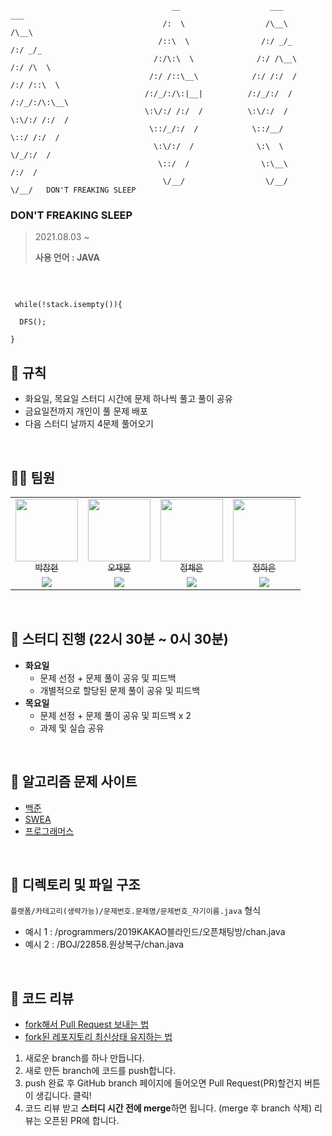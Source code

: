 ```
                                    __                    ___                    ___     
                                  /:  \                  /\__\                  /\__\    
                                 /::\  \                /:/ _/_                /:/ _/_   
                                /:/\:\  \              /:/ /\__\              /:/ /\  \  
                               /:/ /::\__\            /:/ /:/  /             /:/ /::\  \ 
                              /:/_/:/\:|__|          /:/_/:/  /             /:/_/:/\:\__\
                              \:\/:/ /:/  /          \:\/:/  /              \:\/:/ /:/  /
                               \::/_/:/  /            \::/__/                \::/ /:/  / 
                                \:\/:/  /              \:\  \                 \/_/:/  /  
                                 \::/  /                \:\__\                  /:/  /   
                                  \/__/                  \/__/                  \/__/   DON'T FREAKING SLEEP
```
### DON'T FREAKING SLEEP
> 2021.08.03 ~  
> 
> **사용 언어 : JAVA**
<br>  

```

 while(!stack.isempty()){
  
  DFS();

}
 ```

## :pencil: 규칙 
- 화요일, 목요일 스터디 시간에 문제 하나씩 풀고 풀이 공유
- 금요일전까지 개인이 풀 문제 배포
- 다음 스터디 날까지 4문제 풀어오기   
<br>  

## 🙋‍♂️ 팀원
<table>
  <tr>
    <td align="center">
      <a href="https://github.com/BusChanny">
        <img src="https://avatars.githubusercontent.com/u/80505099?v=4" width="100px;" alt=""/>
        <br />
        <sub>박창현</sub>
      </a>
    </td>
    <td align="center">
      <a href="https://github.com/DECOY-DUCK">
        <img src="https://user-images.githubusercontent.com/51963264/135501324-19b47ac6-2a50-4a58-9ead-ef203e1bf308.jpg" width="100px;" alt=""/>
        <br />
        <sub>오재문</sub>
      </a>
    </td>
    <td align="center">
      <a href="https://github.com/Chae-EunJeong">
        <img src="https://avatars.githubusercontent.com/u/68576770?v=4" width="100px;" alt=""/>
        <br />
        <sub>정채은</sub>
      </a>
    </td>
    <td align="center">
      <a href="https://github.com/Haeun-Jung">
        <img src="https://avatars.githubusercontent.com/u/53832553?v=4" width="100px;" alt=""/>
        <br />
        <sub>정하은</sub>
      </a>
    </td>
  </tr>
  <tr>
    <td align="center">
      <img src="http://mazassumnida.wtf/api/mini/generate_badge?boj=pch1656">
    </td>
    <td align="center">
      <img src="http://mazassumnida.wtf/api/mini/generate_badge?boj=tph01198">
    </td>
    <td align="center">
      <img src="http://mazassumnida.wtf/api/mini/generate_badge?boj=procdso">
    </td>
    <td align="center">
      <img src="http://mazassumnida.wtf/api/mini/generate_badge?boj=gkdms325">
    </td>
  </tr>
</table>
<br>  

## 🌷 스터디 진행 (22시 30분 ~ 0시 30분)
- **화요일** 
   - 문제 선정 + 문제 풀이 공유 및 피드백
   - 개별적으로 할당된 문제 풀이 공유 및 피드백 
- **목요일**
   - 문제 선정 +  문제 풀이 공유 및 피드백 x 2
   - 과제 및 실습 공유
<br>  

## 📙 알고리즘 문제 사이트
- [백준](https://www.acmicpc.net/)
- [SWEA](https://swexpertacademy.com/main/main.do)
- [프로그래머스](https://programmers.co.kr/learn/challenges)
<br>  

## 🌱 디렉토리 및 파일 구조
`플랫폼/카테고리(생략가능)/문제번호.문제명/문제번호_자기이름.java` 형식
- 예시 1 : /programmers/2019KAKAO블라인드/오픈채팅방/chan.java
- 예시 2 : /BOJ/22858.원상복구/chan.java
<br>  

## 🥕 코드 리뷰  
- [fork해서 Pull Request 보내는 법](https://wayhome25.github.io/git/2017/07/08/git-first-pull-request-story/)  
- [fork된 레포지토리 최신상태 유지하는 법](https://jybaek.tistory.com/775)   

1) 새로운 branch를 하나 만듭니다.  
2) 새로 만든 branch에 코드를 push합니다.  
3) push 완료 후 GitHub branch 페이지에 들어오면 Pull Request(PR)할건지 버튼이 생깁니다. 클릭!
4) 코드 리뷰 받고 <b>스터디 시간 전에 merge</b>하면 됩니다. (merge 후 branch 삭제)
리뷰는 오픈된 PR에 합니다.
